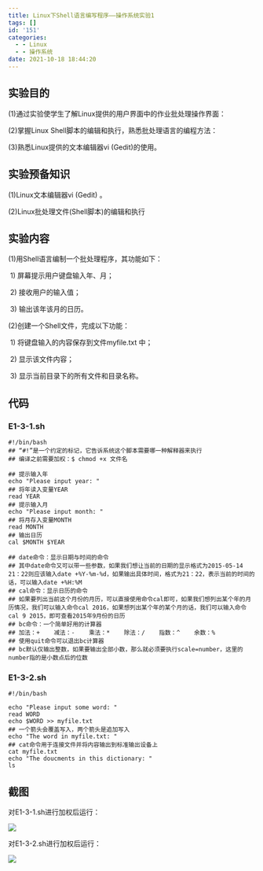 ```yaml
---
title: Linux下Shell语言编写程序——操作系统实验1
tags: []
id: '151'
categories:
  - - Linux
  - - 操作系统
date: 2021-10-18 18:44:20
---
```


## 实验目的

(1)通过实验使学生了解Linux提供的用户界面中的作业批处理操作界面：

(2)掌握Linux Shell脚本的编辑和执行，熟悉批处理语言的编程方法：

(3)熟悉Linux提供的文本编辑器vi (Gedit)的使用。

## 实验预备知识

(1)Linux文本编辑器vi (Gedit) 。

(2)Linux批处理文件(Shell脚本)的编辑和执行

## 实验内容

(1)用Shell语言编制一个批处理程序，其功能如下：

 1) 屏幕提示用户键盘输入年、月；

 2) 接收用户的输入值；

 3) 输出该年该月的日历。

(2)创建一个Shell文件，完成以下功能：

 1) 将键盘输入的内容保存到文件myfile.txt 中；

 2) 显示该文件内容；

 3) 显示当前目录下的所有文件和目录名称。

## 代码

### E1-3-1.sh

```
#!/bin/bash
## “#!”是一个约定的标记，它告诉系统这个脚本需要哪一种解释器来执行
## 编译之前需要加权：$ chmod +x 文件名

## 提示输入年
echo "Please input year: "
## 将年读入变量YEAR
read YEAR
## 提示输入月
echo "Please input month: "
## 将月存入变量MONTH
read MONTH
## 输出日历
cal $MONTH $YEAR

## date命令：显示日期与时间的命令
## 其中date命令又可以带一些参数，如果我们想让当前的日期的显示格式为2015-05-14 21：22则应该输入date +%Y-%m-%d，如果输出具体时间，格式为21：22，表示当前的时间的话，可以输入date +%H:%M
## cal命令：显示日历的命令
## 如果要列出当前这个月份的月历，可以直接使用命令cal即可，如果我们想列出某个年的月历情况，我们可以输入命令cal 2016，如果想列出某个年的某个月的话，我们可以输入命令cal 9 2015，即可查看2015年9月份的日历
## bc命令：一个简单好用的计算器
## 加法：+    减法：-    乘法：*    除法：/    指数：^    余数：%
## 使用quit命令可以退出bc计算器
## bc默认仅输出整数，如果要输出全部小数，那么就必须要执行scale=number，这里的number指的是小数点后的位数
```

### E1-3-2.sh

```
#!/bin/bash

echo "Please input some word: "
read WORD
echo $WORD >> myfile.txt
## 一个箭头会覆盖写入，两个箭头是追加写入
echo "The word in myfile.txt: "
## cat命令用于连接文件并将内容输出到标准输出设备上
cat myfile.txt
echo "The doucments in this dictionary: "
ls
```

## 截图

对E1-3-1.sh进行加权后运行：

![](http://blog.zhuanjie.ltd/img/uploads/2021/10/image-4.png)

对E1-3-2.sh进行加权后运行：

![](http://blog.zhuanjie.ltd/img/uploads/2021/10/image-3.png)